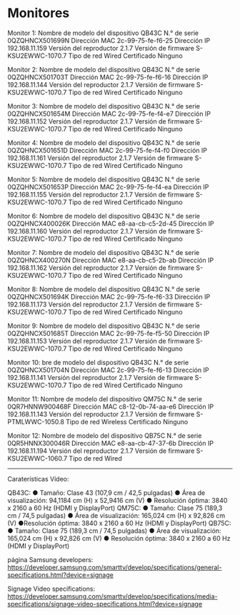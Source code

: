 # Monitores

Monitor 1:
Nombre de modelo del dispositivo
QB43C
N.° de serie
0QZQHNCX501699N
Dirección MAC
2c-99-75-fe-f6-25
Dirección IP
192.168.11.159
Versión del reproductor
2.1.7
Versión de firmware
S-KSU2EWWC-1070.7
Tipo de red
Wired
Certificado
Ninguno


Monitor 2:
Nombre de modelo del dispositivo
QB43C
N.° de serie
0QZQHNCX501703T
Dirección MAC
2c-99-75-fe-f6-16
Dirección IP
192.168.11.144
Versión del reproductor
2.1.7
Versión de firmware
S-KSU2EWWC-1070.7
Tipo de red
Wired
Certificado
Ninguno


Monitor 3:
Nombre de modelo del dispositivo
QB43C
N.° de serie
0QZQHNCX501654M
Dirección MAC
2c-99-75-fe-f4-e7
Dirección IP
192.168.11.152
Versión del reproductor
2.1.7
Versión de firmware
S-KSU2EWWC-1070.7
Tipo de red
Wired
Certificado
Ninguno

Monitor 4:
Nombre de modelo del dispositivo
QB43C
N.° de serie
0QZQHNCX501651D
Dirección MAC
2c-99-75-fe-f4-f0
Dirección IP
192.168.11.161
Versión del reproductor
2.1.7
Versión de firmware
S-KSU2EWWC-1070.7
Tipo de red
Wired
Certificado
Ninguno


Monitor 5:
Nombre de modelo del dispositivo
QB43C
N.° de serie
0QZQHNCX501653P
Dirección MAC
2c-99-75-fe-f4-ea
Dirección IP
192.168.11.155
Versión del reproductor
2.1.7
Versión de firmware
S-KSU2EWWC-1070.7
Tipo de red
Wired
Certificado
Ninguno



Monitor 6:
Nombre de modelo del dispositivo
QB43C
N.° de serie
0QZQHNCX400026K
Dirección MAC
e8-aa-cb-c5-2d-45
Dirección IP
192.168.11.160
Versión del reproductor
2.1.7
Versión de firmware
S-KSU2EWWC-1070.7
Tipo de red
Wired
Certificado
Ninguno



Monitor 7:
Nombre de modelo del dispositivo
QB43C
N.° de serie
0QZQHNCX400270N
Dirección MAC
e8-aa-cb-c5-2b-ab
Dirección IP
192.168.11.162
Versión del reproductor
2.1.7
Versión de firmware
S-KSU2EWWC-1070.7
Tipo de red
Wired
Certificado
Ninguno


Monitor 8:
Nombre de modelo del dispositivo
QB43C
N.° de serie
0QZQHNCX501694K
Dirección MAC
2c-99-75-fe-f6-33
Dirección IP
192.168.11.173
Versión del reproductor
2.1.7
Versión de firmware
S-KSU2EWWC-1070.7
Tipo de red
Wired
Certificado
Ninguno


Monitor 9:
Nombre de modelo del dispositivo
QB43C
N.° de serie
0QZQHNCX501685T
Dirección MAC
2c-99-75-fe-f5-50
Dirección IP
192.168.11.153
Versión del reproductor
2.1.7
Versión de firmware
S-KSU2EWWC-1070.7
Tipo de red
Wired
Certificado
Ninguno


Monitor 10:
bre de modelo del dispositivo
QB43C
N.° de serie
0QZQHNCX501704N
Dirección MAC
2c-99-75-fe-f6-13
Dirección IP
192.168.11.141
Versión del reproductor
2.1.7
Versión de firmware
S-KSU2EWWC-1070.7
Tipo de red
Wired
Certificado
Ninguno


Monitor 11:
Nombre de modelo del dispositivo
QM75C
N.° de serie
0QR7HNNW900468F
Dirección MAC
c8-12-0b-74-aa-e6
Dirección IP
192.168.11.143
Versión del reproductor
2.1.7
Versión de firmware
S-PTMLWWC-1050.8
Tipo de red
Wireless
Certificado
Ninguno


Monitor 12:
Nombre de modelo del dispositivo
QB75C
N.° de serie
0QR5HNNX300046R
Dirección MAC
e8-aa-cb-47-37-6b
Dirección IP
192.168.11.194
Versión del reproductor
2.1.7
Versión de firmware
S-KSU2EWWC-1060.7
Tipo de red
Wired






________________________________________________________________________________

Caraterísticas Vídeo:

QB43C:
● Tamaño: Clase 43 (107,9 cm / 42,5 pulgadas)
● Área de visualización: 94,1184 cm (H) x 52,9416 cm (V)
● Resolución óptima: 3840 x 2160 a 60 Hz (HDMI y DisplayPort)
QM75C:
● Tamaño: Clase 75 (189,3 cm / 74,5 pulgadas)
● Área de visualización: 165,024 cm (H) x 92,826 cm (V)
●Resolución óptima: 3840 x 2160 a 60 Hz (HDMI y DisplayPort)
QB75C:
● Tamaño: Clase 75 (189,3 cm / 74,5 pulgadas)
● Área de visualización: 165,024 cm (H) x 92,826 cm (V)
● Resolución óptima: 3840 x 2160 a 60 Hz (HDMI y DisplayPort)

página Samsung developers: https://developer.samsung.com/smarttv/develop/specifications/general-specifications.html?device=signage

Signage Video specifications: https://developer.samsung.com/smarttv/develop/specifications/media-specifications/signage-video-specifications.html?device=signage

